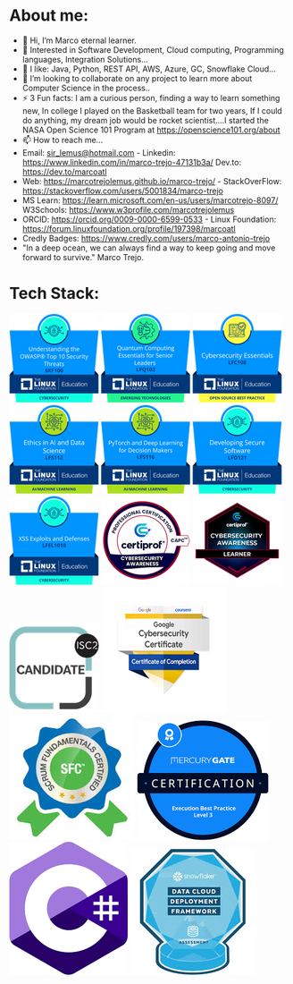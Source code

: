 # About me:
- 👋 Hi, I’m Marco eternal learner.
- 👀 Interested in Software Development, Cloud computing, Programming languages, Integration Solutions...
- 🌱 I like: Java, Python, REST API, AWS, Azure, GC, Snowflake Cloud...
- 💞️ I’m looking to collaborate on any project to learn more about Computer Science in the process..
- ⚡ 3 Fun facts: I am a curious person, finding a way to learn something new, In college I played on the Basketball team for two years, If I could do anything, my dream job would be rocket scientist....I started the NASA Open Science 101 Program at https://openscience101.org/about
- 📫 How to reach me...
- Email: sir_lemus@hotmail.com   - Linkedin: https://www.linkedin.com/in/marco-trejo-47131b3a/    Dev.to: https://dev.to/marcoatl
- Web: https://marcotrejolemus.github.io/marco-trejo/   - StackOverFlow: https://stackoverflow.com/users/5001834/marco-trejo
- MS Learn: https://learn.microsoft.com/en-us/users/marcotrejo-8097/ W3Schools: https://www.w3profile.com/marcotrejolemus
- ORCID: https://orcid.org/0009-0000-6599-0533  - Linux Foundation: https://forum.linuxfoundation.org/profile/197398/marcoatl
- Credly Badges: https://www.credly.com/users/marco-antonio-trejo
- "In a deep ocean, we can always find a way to keep going and move forward to survive." 
  Marco Trejo.
# Tech Stack:

![Badge](https://github.com/marcotrejolemus/portafolio/blob/main/assets/LFS100.png)
![Badge](https://github.com/marcotrejolemus/portafolio/blob/main/assets/LFS102.png)
![Badge](https://github.com/marcotrejolemus/portafolio/blob/main/assets/LFS108.png)
![Badge](https://github.com/marcotrejolemus/portafolio/blob/main/assets/LFS112.png)
![Badge](https://github.com/marcotrejolemus/portafolio/blob/main/assets/LFS116.png)
![Badge](https://github.com/marcotrejolemus/portafolio/blob/main/assets/LFS121.png)
![Badge](https://github.com/marcotrejolemus/portafolio/blob/main/assets/LFS1010.png)
![Badge](https://github.com/marcotrejolemus/portafolio/blob/main/assets/Certiprof_CAPC.png)
![Badge](https://github.com/marcotrejolemus/portafolio/blob/main/assets/Certiprof_Learner.png)
![Badge](https://github.com/marcotrejolemus/portafolio/blob/main/assets/ISC2Candidate.png)
![Badge](https://github.com/marcotrejolemus/portafolio/blob/main/assets/GCC.png)
![Badge](https://github.com/marcotrejolemus/portafolio/blob/main/assets/SFC.png)
![Badge](https://github.com/marcotrejolemus/portafolio/blob/main/assets/MGCL3.png)
![Badge](https://github.com/marcotrejolemus/portafolio/blob/main/assets/CSharp.png)
![Badge](https://github.com/marcotrejolemus/portafolio/blob/main/assets/snowflake.png)
<!---
marcotrejolemus/marcotrejolemus is a ✨ special ✨ repository because its `README.md` (this file) appears on your GitHub profile.
You can click the Preview link to take a look at your changes.
--->
